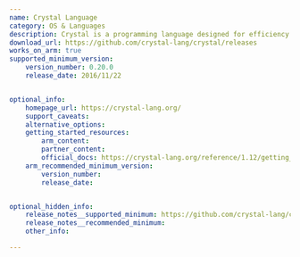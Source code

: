 ```yaml
---
name: Crystal Language
category: OS & Languages
description: Crystal is a programming language designed for efficiency and performance, with a syntax similar to Ruby.
download_url: https://github.com/crystal-lang/crystal/releases
works_on_arm: true
supported_minimum_version:
    version_number: 0.20.0
    release_date: 2016/11/22


optional_info:
    homepage_url: https://crystal-lang.org/
    support_caveats:
    alternative_options:
    getting_started_resources:
        arm_content:
        partner_content:
        official_docs: https://crystal-lang.org/reference/1.12/getting_started/index.html
    arm_recommended_minimum_version:
        version_number:
        release_date:


optional_hidden_info:
    release_notes__supported_minimum: https://github.com/crystal-lang/crystal/releases/tag/0.20.0
    release_notes__recommended_minimum:
    other_info:

---
```

